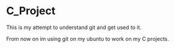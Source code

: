 # C_Project

This is my attempt to understand git and get used to it.

From now on im using git on my ubuntu to work on my C projects.
